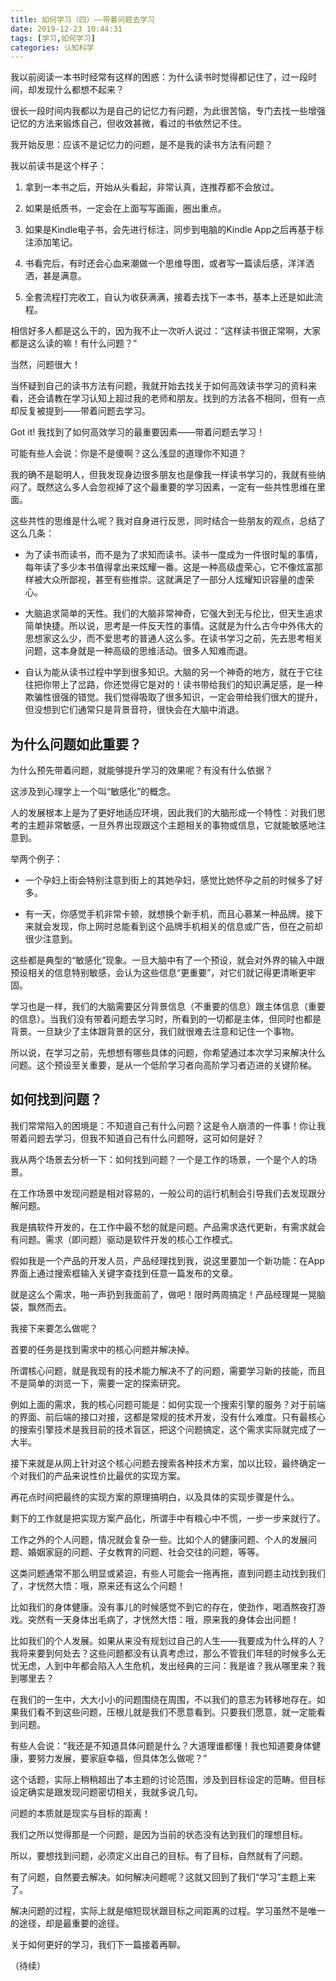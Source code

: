 ```yaml
---
title: 如何学习（四）——带着问题去学习
date: 2019-12-23 10:44:31
tags: [学习,如何学习]
categories: 认知科学
---
```

我以前阅读一本书时经常有这样的困惑：为什么读书时觉得都记住了，过一段时间，却发现什么都想不起来？

很长一段时间内我都以为是自己的记忆力有问题，为此很苦恼，专门去找一些增强记忆的方法来锻炼自己，但收效甚微，看过的书依然记不住。

我开始反思：应该不是记忆力的问题，是不是我的读书方法有问题？

我以前读书是这个样子：

1. 拿到一本书之后，开始从头看起，非常认真，连推荐都不会放过。

2. 如果是纸质书，一定会在上面写写画画，圈出重点。

3. 如果是Kindle电子书，会先进行标注，同步到电脑的Kindle App之后再基于标注添加笔记。

4. 书看完后，有时还会心血来潮做一个思维导图，或者写一篇读后感，洋洋洒洒，甚是满意。

5. 全套流程打完收工，自认为收获满满，接着去找下一本书，基本上还是如此流程。

相信好多人都是这么干的，因为我不止一次听人说过：“这样读书很正常啊，大家都是这么读的嘛！有什么问题？”

当然，问题很大！

当怀疑到自己的读书方法有问题，我就开始去找关于如何高效读书学习的资料来看，还会请教在学习认知上超过我的老师和朋友。找到的方法各不相同，但有一点却反复被提到——带着问题去学习。

Got it! 我找到了如何高效学习的最重要因素——带着问题去学习！

可能有些人会说：你是不是傻啊？这么浅显的道理你不知道？

我的确不是聪明人，但我发现身边很多朋友也是像我一样读书学习的，我就有些纳闷了。既然这么多人会忽视掉了这个最重要的学习因素，一定有一些共性思维在里面。

这些共性的思维是什么呢？我对自身进行反思，同时结合一些朋友的观点，总结了这么几条：

- 为了读书而读书，而不是为了求知而读书。读书一度成为一件很时髦的事情，每年读了多少本书值得拿出来炫耀一番。这是一种高级虚荣心，它不像炫富那样被大众所鄙视，甚至有些推崇。这就满足了一部分人炫耀知识容量的虚荣心。

- 大脑追求简单的天性。我们的大脑非常神奇，它强大到无与伦比，但天生追求简单快捷。所以说，思考是一件反天性的事情。这就是为什么古今中外伟大的思想家这么少，而不爱思考的普通人这么多。在读书学习之前，先去思考相关问题，这本身就是一种高级的思维活动。很多人知难而退。

- 自认为能从读书过程中学到很多知识。大脑的另一个神奇的地方，就在于它往往把你带上了岔路，你还觉得它是对的！读书带给我们的知识满足感，是一种欺骗性很强的错觉。我们觉得吸取了很多知识，一定会带给我们很大的提升，但没想到它们通常只是背景音符，很快会在大脑中消退。

## 为什么问题如此重要？

为什么预先带着问题，就能够提升学习的效果呢？有没有什么依据？

这涉及到心理学上一个叫“敏感化”的概念。

人的发展根本上是为了更好地适应环境，因此我们的大脑形成一个特性：对我们思考的主题非常敏感，一旦外界出现跟这个主题相关的事物或信息，它就能敏感地注意到。

举两个例子：

- 一个孕妇上街会特别注意到街上的其她孕妇，感觉比她怀孕之前的时候多了好多。

- 有一天，你感觉手机非常卡顿，就想换个新手机，而且心慕某一种品牌。接下来就会发现，你上网时总能看到这个品牌手机相关的信息或广告，但在之前却很少注意到。

这些都是典型的“敏感化”现象。一旦大脑中有了一个预设，就会对外界的输入中跟预设相关的信息特别敏感，会认为这些信息“更重要”，对它们就记得更清晰更牢固。

学习也是一样，我们的大脑需要区分背景信息（不重要的信息）跟主体信息（重要的信息）。当我们没有带着问题去学习时，所看到的一切都是主体，但同时也都是背景。一旦缺少了主体跟背景的区分，我们就很难去注意和记住一个事物。

所以说，在学习之前，先想想有哪些具体的问题，你希望通过本次学习来解决什么问题。这个预设至关重要，是从一个低阶学习者向高阶学习者迈进的关键阶梯。

## 如何找到问题？

我们常常陷入的困境是：不知道自己有什么问题？这是令人崩溃的一件事！你让我带着问题去学习，但我不知道自己有什么问题呀，这可如何是好？

我从两个场景去分析一下：如何找到问题？一个是工作的场景，一个是个人的场景。

在工作场景中发现问题是相对容易的，一般公司的运行机制会引导我们去发现跟分解问题。

我是搞软件开发的，在工作中最不愁的就是问题。产品需求迭代更新，有需求就会有问题。需求（即问题）驱动是软件开发的核心工作模式。

假如我是一个产品的开发人员，产品经理找到我，说这里要加一个新功能：在App界面上通过搜索框输入关键字查找到任意一篇发布的文章。

就是这么个需求，啪一声扔到我面前了，做吧！限时两周搞定！产品经理晃一晃脑袋，飘然而去。

我接下来要怎么做呢？

首要的任务是找到需求中的核心问题并解决掉。

所谓核心问题，就是我现有的技术能力解决不了的问题，需要学习新的技能，而且不是简单的浏览一下，需要一定的探索研究。

例如上面的需求，我的核心问题可能是：如何实现一个搜索引擎的服务？对于前端的界面、前后端的接口对接，这都是常规的技术开发，没有什么难度。只有最核心的搜索引擎技术是我目前的技术盲区，把这个问题搞定，这个需求实际就完成了一大半。

接下来就是从网上针对这个核心问题去搜索各种技术方案，加以比较，最终确定一个对我们的产品来说性价比最优的实现方案。

再花点时间把最终的实现方案的原理搞明白，以及具体的实现步骤是什么。

剩下的工作就是把实现方案产品化，所谓手中有粮心中不慌，一步一步来就行了。

工作之外的个人问题，情况就会复杂一些。比如个人的健康问题、个人的发展问题、婚姻家庭的问题、子女教育的问题、社会交往的问题，等等。

这类问题通常不那么明显或紧迫，有些人可能会一拖再拖，直到问题主动找到我们了，才恍然大悟：哦，原来还有这么个问题！

比如我们的身体健康。没有事儿的时候感觉不到它的存在，使劲作，喝酒熬夜打游戏。突然有一天身体出毛病了，才恍然大悟：哦，原来我的身体会出问题！

比如我们的个人发展。如果从来没有规划过自己的人生——我要成为什么样的人？我将来要到何处去？这些问题都没有认真考虑过，那么不管我们年轻的时候多么无忧无虑，人到中年都会陷入人生危机，发出经典的三问：我是谁？我从哪里来？我到哪里去？

在我们的一生中，大大小小的问题围绕在周围，不以我们的意志为转移地存在。如果我们看不到这些问题，压根儿就是我们不愿意看到。只要我们愿意，就一定能看到问题。

有些人会说：“我还是不知道具体问题是什么？大道理谁都懂！我也知道要身体健康，要努力发展，要家庭幸福，但具体怎么做呢？”

这个话题，实际上稍稍超出了本主题的讨论范围，涉及到目标设定的范畴。但目标设定确实是跟发现问题密切相关，我就多说几句。

问题的本质就是现实与目标的距离！

我们之所以觉得那是一个问题，是因为当前的状态没有达到我们的理想目标。

所以，要想找到问题，必须定义出自己的目标。有了目标，自然就有了问题。

有了问题，自然要去解决。如何解决问题呢？这就又回到了我们“学习”主题上来了。

解决问题的过程，实际上就是缩短现状跟目标之间距离的过程。学习虽然不是唯一的途径，却是最重要的途径。

关于如何更好的学习，我们下一篇接着再聊。

（待续）